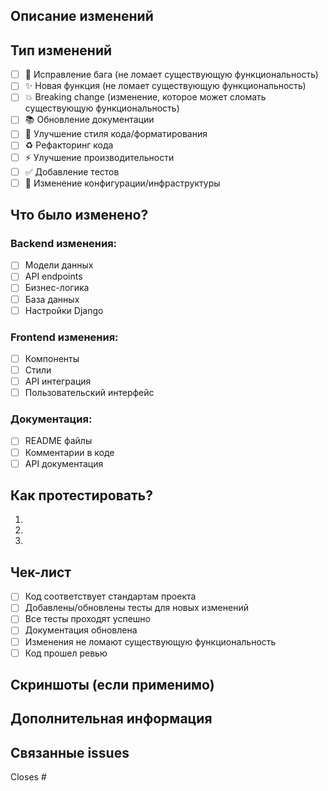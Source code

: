 ## Описание изменений

<!-- Краткое описание того, что было изменено -->

## Тип изменений

<!-- Отметьте соответствующие пункты -->

- [ ] 🐛 Исправление бага (не ломает существующую функциональность)
- [ ] ✨ Новая функция (не ломает существующую функциональность)
- [ ] 💥 Breaking change (изменение, которое может сломать существующую функциональность)
- [ ] 📚 Обновление документации
- [ ] 🎨 Улучшение стиля кода/форматирования
- [ ] ♻️ Рефакторинг кода
- [ ] ⚡ Улучшение производительности
- [ ] ✅ Добавление тестов
- [ ] 🔧 Изменение конфигурации/инфраструктуры

## Что было изменено?

<!-- Подробное описание изменений -->

### Backend изменения:
- [ ] Модели данных
- [ ] API endpoints
- [ ] Бизнес-логика
- [ ] База данных
- [ ] Настройки Django

### Frontend изменения:
- [ ] Компоненты
- [ ] Стили
- [ ] API интеграция
- [ ] Пользовательский интерфейс

### Документация:
- [ ] README файлы
- [ ] Комментарии в коде
- [ ] API документация

## Как протестировать?

<!-- Пошаговые инструкции для тестирования изменений -->

1. 
2. 
3. 

## Чек-лист

<!-- Отметьте выполненные пункты -->

- [ ] Код соответствует стандартам проекта
- [ ] Добавлены/обновлены тесты для новых изменений
- [ ] Все тесты проходят успешно
- [ ] Документация обновлена
- [ ] Изменения не ломают существующую функциональность
- [ ] Код прошел ревью

## Скриншоты (если применимо)

<!-- Добавьте скриншоты для UI изменений -->

## Дополнительная информация

<!-- Любая дополнительная информация, которая может быть полезна для ревьюера -->

## Связанные issues

<!-- Укажите номера связанных issues, например: Closes #123, Fixes #456 -->

Closes #
